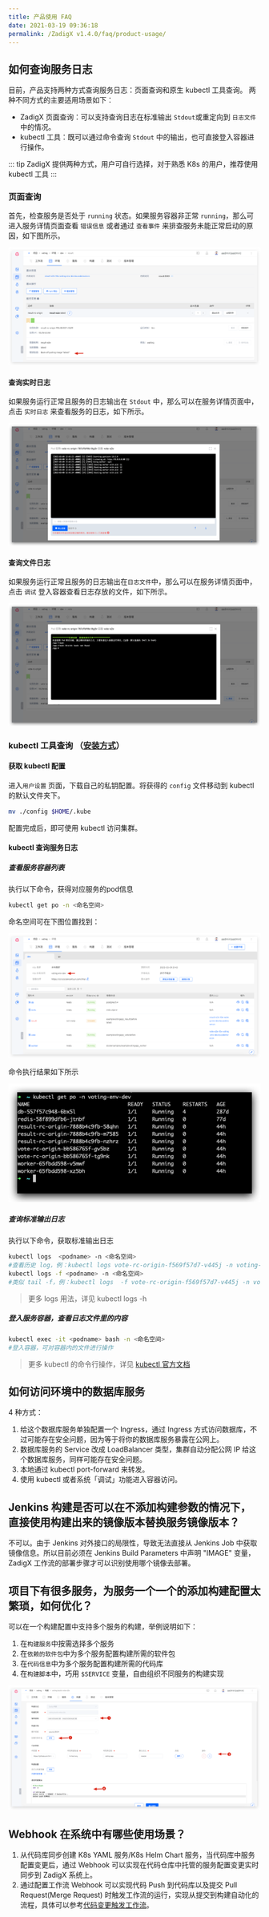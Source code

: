 ```yaml
---
title: 产品使用 FAQ
date: 2021-03-19 09:36:18
permalink: /ZadigX v1.4.0/faq/product-usage/
---
```


## 如何查询服务日志
目前，产品支持两种方式查询服务日志：页面查询和原生 kubectl 工具查询。
两种不同方式的主要适用场景如下：
- ZadigX 页面查询：可以支持查询日志在标准输出 `Stdout`或重定向到 `日志文件` 中的情况。
- kubectl 工具：既可以通过命令查询 `Stdout` 中的输出，也可直接登入容器进行操作。

::: tip
ZadigX 提供两种方式，用户可自行选择，对于熟悉 K8s 的用户，推荐使用 kubectl 工具
:::
### 页面查询


首先，检查服务是否处于 `running` 状态。如果服务容器非正常 `running`，那么可进入服务详情页面查看 `错误信息` 或者通过 `查看事件` 来排查服务未能正常启动的原因，如下图所示。

![容器异常](./_images/log_pod_error.png)

#### 查询实时日志

如果服务运行正常且服务的日志输出在 `Stdout` 中，那么可以在服务详情页面中，点击 `实时日志` 来查看服务的日志，如下所示。

![实时日志](./_images/log_runtime.png)

#### 查询文件日志

如果服务运行正常且服务的日志输出在`日志文件`中，那么可以在服务详情页面中，点击 `调试` 登入容器查看日志存放的文件，如下所示。

![pod debug](./_images/log_pod_debug.png)

### kubectl 工具查询 （[安装方式](https://kubernetes.io/zh/docs/tasks/tools/#kubectl)）
#### 获取 kubectl 配置

进入`用户设置` 页面，下载自己的私钥配置。将获得的 `config` 文件移动到 kubectl 的默认文件夹下。

```bash
mv ./config $HOME/.kube
```
配置完成后，即可使用 kubectl 访问集群。
#### kubectl 查询服务日志

##### 查看服务容器列表

执行以下命令，获得对应服务的pod信息

```bash
kubectl get po -n <命名空间>
```
命名空间可在下图位置找到：

![命名空间](./_images/log_get_namespace.png)

命令执行结果如下所示

![查看服务容器列表](./_images/log_kubectl_get_po.png)

##### 查询标准输出日志

执行以下命令，获取标准输出日志

```bash
kubectl logs  <podname> -n <命名空间>
#查看历史 log，例：kubectl logs vote-rc-origin-f569f57d7-v445j -n voting-env-dev
kubectl logs -f <podname> -n <命名空间>
#类似 tail -f，例：kubectl logs  -f vote-rc-origin-f569f57d7-v445j -n voting-env-dev
```

> 更多 logs 用法，详见 kubectl logs -h

##### 登入服务容器，查看日志文件里的内容

```bash
kubectl exec -it <podname> bash -n <命名空间>
#登入容器，可对容器内的文件进行操作
```

> 更多 kubectl 的命令行操作，详见 [kubectl 官方文档](https://kubernetes.io/docs/reference/generated/kubectl/kubectl-commands)

## 如何访问环境中的数据库服务

4 种方式：
  1. 给这个数据库服务单独配置一个 Ingress，通过 Ingress 方式访问数据库，不过可能存在安全问题，因为等于将你的数据库服务暴露在公网上。
  2. 数据库服务的 Service 改成  LoadBalancer 类型，集群自动分配公网 IP 给这个数据库服务，同样可能存在安全问题。
  3. 本地通过 kubectl port-forward 来转发。
  4. 使用 kubectl 或者系统「调试」功能进入容器访问。

## Jenkins 构建是否可以在不添加构建参数的情况下，直接使用构建出来的镜像版本替换服务镜像版本？

不可以。由于 Jenkins 对外接口的局限性，导致无法直接从 Jenkins Job 中获取镜像信息。所以目前必须在 Jenkins Build Parameters 中声明 "IMAGE" 变量，ZadigX 工作流的部署步骤才可以识别使用哪个镜像去部署。

## 项目下有很多服务，为服务一个一个的添加构建配置太繁琐，如何优化？

可以在一个构建配置中支持多个服务的构建，举例说明如下：

1. 在`构建服务`中按需选择多个服务
2. 在`依赖的软件包`中为多个服务配置构建所需的软件包
3. 在`代码信息`中为多个服务配置构建所需的代码库
4. 在`构建脚本`中，巧用 `$SERVICE` 变量，自由组织不同服务的构建实现

![构建配置支持多个服务](./_images/build_config_demo_for_multi_services.png)

## Webhook 在系统中有哪些使用场景？

1. 从代码库同步创建 K8s YAML 服务/K8s Helm Chart 服务，当代码库中服务配置变更后，通过 Webhook 可以实现在代码仓库中托管的服务配置变更实时同步到 ZadigX 系统上。
2. 通过配置工作流 Webhook 可以实现代码 Push 到代码库以及提交 Pull Request(Merge Request) 时触发工作流的运行，实现从提交到构建自动化的流程，具体可以参考[代码变更触发工作流](/ZadigX%20v1.4.0/workflow/trigger/#代码变更触发)。
